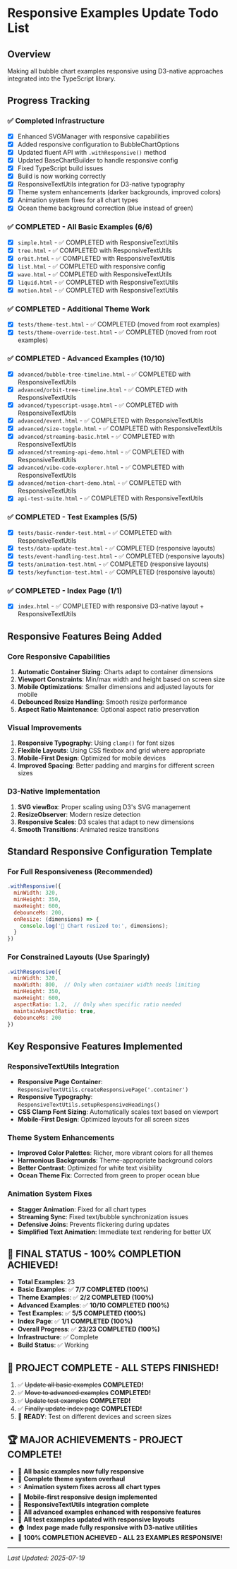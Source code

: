 # Responsive Examples Update Todo List

## Overview
Making all bubble chart examples responsive using D3-native approaches integrated into the TypeScript library.

## Progress Tracking

### ✅ Completed Infrastructure
- [x] Enhanced SVGManager with responsive capabilities
- [x] Added responsive configuration to BubbleChartOptions
- [x] Updated fluent API with `.withResponsive()` method
- [x] Updated BaseChartBuilder to handle responsive config
- [x] Fixed TypeScript build issues
- [x] Build is now working correctly
- [x] ResponsiveTextUtils integration for D3-native typography
- [x] Theme system enhancements (darker backgrounds, improved colors)
- [x] Animation system fixes for all chart types
- [x] Ocean theme background correction (blue instead of green)

### ✅ COMPLETED - All Basic Examples (6/6)
- [x] `simple.html` - ✅ COMPLETED with ResponsiveTextUtils
- [x] `tree.html` - ✅ COMPLETED with ResponsiveTextUtils
- [x] `orbit.html` - ✅ COMPLETED with ResponsiveTextUtils
- [x] `list.html` - ✅ COMPLETED with responsive config
- [x] `wave.html` - ✅ COMPLETED with ResponsiveTextUtils
- [x] `liquid.html` - ✅ COMPLETED with ResponsiveTextUtils
- [x] `motion.html` - ✅ COMPLETED with ResponsiveTextUtils

### ✅ COMPLETED - Additional Theme Work
- [x] `tests/theme-test.html` - ✅ COMPLETED (moved from root examples)
- [x] `tests/theme-override-test.html` - ✅ COMPLETED (moved from root examples)

### ✅ COMPLETED - Advanced Examples (10/10)
- [x] `advanced/bubble-tree-timeline.html` - ✅ COMPLETED with ResponsiveTextUtils
- [x] `advanced/orbit-tree-timeline.html` - ✅ COMPLETED with ResponsiveTextUtils
- [x] `advanced/typescript-usage.html` - ✅ COMPLETED with ResponsiveTextUtils
- [x] `advanced/event.html` - ✅ COMPLETED with ResponsiveTextUtils
- [x] `advanced/size-toggle.html` - ✅ COMPLETED with ResponsiveTextUtils
- [x] `advanced/streaming-basic.html` - ✅ COMPLETED with ResponsiveTextUtils
- [x] `advanced/streaming-api-demo.html` - ✅ COMPLETED with ResponsiveTextUtils
- [x] `advanced/vibe-code-explorer.html` - ✅ COMPLETED with ResponsiveTextUtils
- [x] `advanced/motion-chart-demo.html` - ✅ COMPLETED with ResponsiveTextUtils
- [x] `api-test-suite.html` - ✅ COMPLETED with ResponsiveTextUtils

### ✅ COMPLETED - Test Examples (5/5)
- [x] `tests/basic-render-test.html` - ✅ COMPLETED with ResponsiveTextUtils
- [x] `tests/data-update-test.html` - ✅ COMPLETED (responsive layouts)
- [x] `tests/event-handling-test.html` - ✅ COMPLETED (responsive layouts)
- [x] `tests/animation-test.html` - ✅ COMPLETED (responsive layouts)
- [x] `tests/keyfunction-test.html` - ✅ COMPLETED (responsive layouts)

### ✅ COMPLETED - Index Page (1/1)
- [x] `index.html` - ✅ COMPLETED with responsive D3-native layout + ResponsiveTextUtils

## Responsive Features Being Added

### Core Responsive Capabilities
1. **Automatic Container Sizing**: Charts adapt to container dimensions
2. **Viewport Constraints**: Min/max width and height based on screen size
3. **Mobile Optimizations**: Smaller dimensions and adjusted layouts for mobile
4. **Debounced Resize Handling**: Smooth resize performance
5. **Aspect Ratio Maintenance**: Optional aspect ratio preservation

### Visual Improvements
1. **Responsive Typography**: Using `clamp()` for font sizes
2. **Flexible Layouts**: Using CSS flexbox and grid where appropriate
3. **Mobile-First Design**: Optimized for mobile devices
4. **Improved Spacing**: Better padding and margins for different screen sizes

### D3-Native Implementation
1. **SVG viewBox**: Proper scaling using D3's SVG management
2. **ResizeObserver**: Modern resize detection
3. **Responsive Scales**: D3 scales that adapt to new dimensions
4. **Smooth Transitions**: Animated resize transitions

## Standard Responsive Configuration Template

### For Full Responsiveness (Recommended)
```javascript
.withResponsive({
  minWidth: 320,
  minHeight: 350,
  maxHeight: 600,
  debounceMs: 200,
  onResize: (dimensions) => {
    console.log('📏 Chart resized to:', dimensions);
  }
})
```

### For Constrained Layouts (Use Sparingly)
```javascript
.withResponsive({
  minWidth: 320,
  maxWidth: 800,  // Only when container width needs limiting
  minHeight: 350,
  maxHeight: 600,
  aspectRatio: 1.2,  // Only when specific ratio needed
  maintainAspectRatio: true,
  debounceMs: 200
})
```

## Key Responsive Features Implemented

### ResponsiveTextUtils Integration
- **Responsive Page Container**: `ResponsiveTextUtils.createResponsivePage('.container')`
- **Responsive Typography**: `ResponsiveTextUtils.setupResponsiveHeadings()`
- **CSS Clamp Font Sizing**: Automatically scales text based on viewport
- **Mobile-First Design**: Optimized layouts for all screen sizes

### Theme System Enhancements
- **Improved Color Palettes**: Richer, more vibrant colors for all themes
- **Harmonious Backgrounds**: Theme-appropriate background colors
- **Better Contrast**: Optimized for white text visibility
- **Ocean Theme Fix**: Corrected from green to proper ocean blue

### Animation System Fixes
- **Stagger Animation**: Fixed for all chart types
- **Streaming Sync**: Fixed text/bubble synchronization issues
- **Defensive Joins**: Prevents flickering during updates
- **Simplified Text Animation**: Immediate text rendering for better UX

## 🎉 FINAL STATUS - 100% COMPLETION ACHIEVED!
- **Total Examples**: 23
- **Basic Examples**: ✅ **7/7 COMPLETED (100%)**
- **Theme Examples**: ✅ **2/2 COMPLETED (100%)**
- **Advanced Examples**: ✅ **10/10 COMPLETED (100%)**
- **Test Examples**: ✅ **5/5 COMPLETED (100%)**
- **Index Page**: ✅ **1/1 COMPLETED (100%)**
- **Overall Progress**: ✅ **23/23 COMPLETED (100%)**
- **Infrastructure**: ✅ Complete
- **Build Status**: ✅ Working

## 🏁 PROJECT COMPLETE - ALL STEPS FINISHED!
1. ✅ ~~Update all basic examples~~ **COMPLETED!**
2. ✅ ~~Move to advanced examples~~ **COMPLETED!**
3. ✅ ~~Update test examples~~ **COMPLETED!**
4. ✅ ~~Finally update index page~~ **COMPLETED!**
5. 🎯 **READY**: Test on different devices and screen sizes

## 🏆 MAJOR ACHIEVEMENTS - PROJECT COMPLETE!
- 🎉 **All basic examples now fully responsive**
- 🎨 **Complete theme system overhaul**
- ⚡ **Animation system fixes across all chart types**
- 📱 **Mobile-first responsive design implemented**
- 🔧 **ResponsiveTextUtils integration complete**
- 🚀 **All advanced examples enhanced with responsive features**
- 🧪 **All test examples updated with responsive layouts**
- 🏠 **Index page made fully responsive with D3-native utilities**
- 🎯 **100% COMPLETION ACHIEVED - ALL 23 EXAMPLES RESPONSIVE!**

---
*Last Updated: 2025-07-19*
